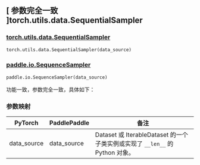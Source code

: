 ## [ 参数完全一致 ]torch.utils.data.SequentialSampler

### [torch.utils.data.SequentialSampler](https://pytorch.org/docs/stable/generated/torch.utils.data.SequentialSampler.html)

```python
torch.utils.data.SequentialSampler(data_source)
```

### [paddle.io.SequenceSampler](https://www.paddlepaddle.org.cn/documentation/docs/zh/develop/api/paddle/io/SequenceSampler_cn.html#sequencesampler)

```python
paddle.io.SequenceSampler(data_source)
```

功能一致，参数完全一致，具体如下：

### 参数映射

| PyTorch     | PaddlePaddle | 备注 |
| ----------- | ------------ | -- |
| data_source | data_source  | Dataset 或 IterableDataset 的一个子类实例或实现了 `__len__` 的 Python 对象。 |

